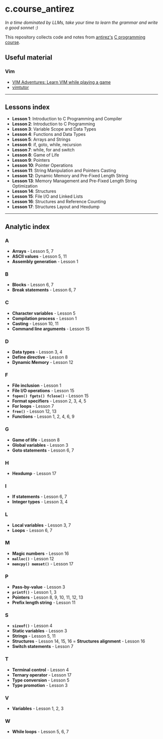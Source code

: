 # c.course_antirez
*In a time dominated by LLMs, take your time to learn the grammar and write a good sonnet :)*
 
This repository collects code and notes from [antirez's](https://github.com/antirez) [C programming course](https://www.youtube.com/playlist?list=PLrEMgOSrS_3cFJpM2gdw8EGFyRBZOyAKY).
 
## Useful material
### Vim
- [VIM Adventures: Learn VIM while playing a game](https://vim-adventures.com/)
- [vimtutor](https://vimschool.netlify.app/introduction/vimtutor/)

---

## Lessons index
- **Lesson 1**: Introduction to C Programming and Compiler
- **Lesson 2**: Introduction to C Programming
- **Lesson 3**: Variable Scope and Data Types
- **Lesson 4**: Functions and Data Types
- **Lesson 5**: Arrays and Strings
- **Lesson 6**: if, goto, while, recursion
- **Lesson 7**: while, for and switch
- **Lesson 8**: Game of Life
- **Lesson 9**: Pointers
- **Lesson 10**: Pointer Operations
- **Lesson 11**: String Manipulation and Pointers Casting
- **Lesson 12**: Dynamic Memory and Pre-Fixed Length String
- **Lesson 13**: Memory Management and Pre-Fixed Length String Optimization
- **Lesson 14**: Structures
- **Lesson 15**: File I/O and Linked Lists
- **Lesson 16**: Structures and Reference Counting
- **Lesson 17**: Structures Layout and Hexdump

---
## Analytic index
### A
- **Arrays** - Lesson 5, 7
- **ASCII values** - Lesson 5, 11
- **Assembly generation** - Lesson 1

### B
- **Blocks** - Lesson 6, 7
- **Break statements** - Lesson 6, 7

### C
- **Character variables** - Lesson 5
- **Compilation process** - Lesson 1
- **Casting** - Lesson 10, 11
- **Command line arguments** - Lesson 15

### D
- **Data types** - Lesson 3, 4
- **Define directive** - Lesson 8
- **Dynamic Memory** - Lesson 12

### F
- **File inclusion** - Lesson 1
- **File I/O operations** - Lesson 15
- **`fopen() fgets() fclose()`** - Lesson 15
- **Format specifiers** - Lesson 2, 3, 4, 5
- **For loops** - Lesson 7
- **`free()`** - Lesson 12, 13
- **Functions** - Lesson 1, 2, 4, 6, 9

### G
- **Game of life** - Lesson 8
- **Global variables** - Lesson 3
- **Goto statements** - Lesson 6, 7

### H
- **Hexdump** - Lesson 17

### I
- **If statements** - Lesson 6, 7
- **Integer types** - Lesson 3, 4

### L
- **Local variables** - Lesson 3, 7
- **Loops** - Lesson 6, 7

### M 
- **Magic numbers** - Lesson 16
- **`malloc()`** - Lesson 12
- **`memcpy() memset()`** - Lesson 17

### P
- **Pass-by-value** - Lesson 3
- **`printf()`** - Lesson 1, 3
- **Pointers** - Lesson 8, 9, 10, 11, 12, 13
- **Prefix length string** - Lesson 11

### S
- **`sizeof()`** - Lesson 4
- **Static variables** - Lesson 3
- **Strings** - Lesson 5, 11
- **Structures** - Lesson 14, 15, 16
= **Structures alignment** - Lesson 16
- **Switch statements** - Lesson 7

### T
- **Terminal control** - Lesson 4
- **Ternary operator** - Lesson 17
- **Type conversion** - Lesson 5
- **Type promotion** - Lesson 3

### V
- **Variables** - Lesson 1, 2, 3

### W
- **While loops** - Lesson 5, 6, 7
